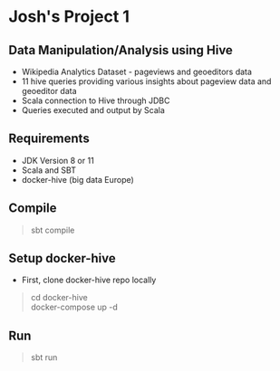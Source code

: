 # Josh's Project 1
## Data Manipulation/Analysis using Hive
- Wikipedia Analytics Dataset - pageviews and geoeditors data
- 11 hive queries providing various insights about pageview data and geoeditor data
- Scala connection to Hive through JDBC
- Queries executed and output by Scala

## Requirements
- JDK Version 8 or 11
- Scala and SBT
- docker-hive (big data Europe)

## Compile
>sbt compile

## Setup docker-hive
- First, clone docker-hive repo locally
>cd docker-hive \
>docker-compose up -d

## Run
>sbt run

